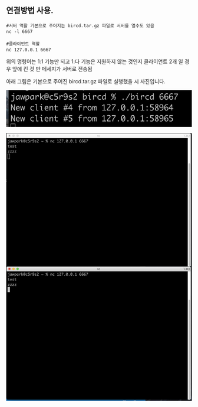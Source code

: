 ## 연결방법 사용.

```
#서버 역활 기본으로 주어지는 bircd.tar.gz 파일로 서버를 열수도 있음
nc -l 6667

#클라이언트 역할
nc 127.0.0.1 6667
```
위의 명령어는 1:1 기능만 되고 1:다 기능은 지원하지 않는 것인지 클라이언트 2개 일 경우 앞에 킨 것 만 메세지가 서버로 전송됨

아래 그림은 기본으로 주어진 bircd.tar.gz 파일로 실행했을 시 사진입니다.

![basic](./image/connect1.png)

![basic2](./image/connect2.png)
